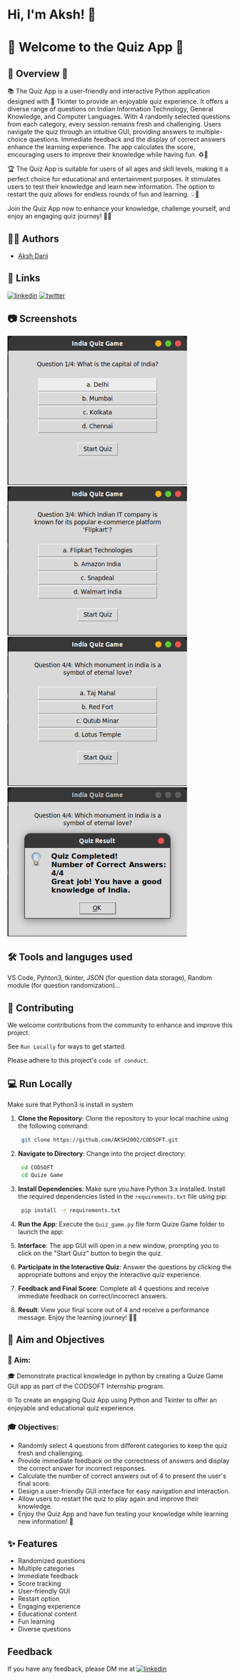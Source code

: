 
# Hi, I'm Aksh! 👋

# 🌟 Welcome to the Quiz App 🌟

## 🎯 Overview 🎯

📚 The Quiz App is a user-friendly and interactive Python application designed with 🎨 Tkinter to provide an enjoyable quiz experience. It offers a diverse range of questions on Indian Information Technology, General Knowledge, and Computer Languages. With 4 randomly selected questions from each category, every session remains fresh and challenging. Users navigate the quiz through an intuitive GUI, providing answers to multiple-choice questions. Immediate feedback and the display of correct answers enhance the learning experience. The app calculates the score, encouraging users to improve their knowledge while having fun. ♻️🧠

🏆 The Quiz App is suitable for users of all ages and skill levels, making it a perfect choice for educational and entertainment purposes. It stimulates users to test their knowledge and learn new information. The option to restart the quiz allows for endless rounds of fun and learning. 💡🎉

Join the Quiz App now to enhance your knowledge, challenge yourself, and enjoy an engaging quiz journey! 🚀🤓




## 👩‍💻 Authors

- [Aksh Darji](https://github.com/aksh2002)


## 🔗 Links
[![linkedin](https://img.shields.io/badge/linkedin-0A66C2?style=for-the-badge&logo=linkedin&logoColor=white)](https://linkedin.com/in/aksh-darji-127316210)
[![twitter](https://img.shields.io/badge/twitter-1DA1F2?style=for-the-badge&logo=twitter&logoColor=white)](https://twitter.com/akshdarji_135)

## 📷 Screenshots

![App Screenshot](https://raw.githubusercontent.com/AKSH2002/CODSOFT/master/Quiz%20Game/Glimpse/SS1.png)
![App Screenshot](https://raw.githubusercontent.com/AKSH2002/CODSOFT/master/Quiz%20Game/Glimpse/SS2.png)
![App Screenshot](https://raw.githubusercontent.com/AKSH2002/CODSOFT/master/Quiz%20Game/Glimpse/SS3.png)
![App Screenshot](https://raw.githubusercontent.com/AKSH2002/CODSOFT/master/Quiz%20Game/Glimpse/SS4.png)



## 🛠 Tools and languges used
VS Code, Pyhton3, tkinter, JSON (for question data storage), Random module (for question randomization)...


## 🤝 Contributing

We welcome contributions from the community to enhance and improve this project.

See `Run Locally` for ways to get started.

Please adhere to this project's `code of conduct`.


## 💻 Run Locally
Make sure that Python3 is install in system 


1. **Clone the Repository**: Clone the repository to your local machine using the following command:
   
     ```bash
      git clone https://github.com/AKSH2002/CODSOFT.git
     ```


2. **Navigate to Directory**: Change into the project directory:
   
     ```bash
      cd CODSOFT
      cd Quize Game
     ```


3. **Install Dependencies**: Make sure you have Python 3.x installed. Install the required dependencies listed in the `requirements.txt` file using pip:
   
     ```bash
      pip install -r requirements.txt
     ```

4. **Run the App**: Execute the `Quiz_game.py` file form Quize Game folder to launch the app:

5. **Interface**: The app GUI will open in a new window, prompting you to click on the "Start Quiz" button to begin the quiz.

6. **Participate in the Interactive Quiz**: Answer the questions by clicking the appropriate buttons and enjoy the interactive quiz experience.

7. **Feedback and Final Score**: Complete all 4 questions and receive immediate feedback on correct/incorrect answers.

7. **Result**: View your final score out of 4 and receive a performance message. Enjoy the learning journey! 🎉🤓


## 🎯 Aim and Objectives

### 🌟 Aim: 

🎓 Demonstrate practical knowledge in python by creating a Quize Game GUI app as part of the CODSOFT Internship program.

🌐 To create an engaging Quiz App using Python and Tkinter to offer an enjoyable and educational quiz experience.


### 🎓 Objectives:

- Randomly select 4 questions from different categories to keep the quiz fresh and challenging.
- Provide immediate feedback on the correctness of answers and display the correct answer for incorrect responses.
- Calculate the number of correct answers out of 4 to present the user's final score.
- Design a user-friendly GUI interface for easy navigation and interaction.
- Allow users to restart the quiz to play again and improve their knowledge.
- Enjoy the Quiz App and have fun testing your knowledge while learning new information! 🚀


## ✨ Features
- Randomized questions
- Multiple categories
- Immediate feedback
- Score tracking
- User-friendly GUI
- Restart option
- Engaging experience
- Educational content
- Fun learning
- Diverse questions


## Feedback

If you have any feedback, please DM me at [![linkedin](https://img.shields.io/badge/linkedin-0A66C2?style=for-the-badge&logo=linkedin&logoColor=white)](https://linkedin.com/in/aksh-darji-127316210)
